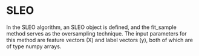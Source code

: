 # SLEO
In the SLEO algorithm, an SLEO object is defined, and the fit_sample method serves as the oversampling technique. The input parameters for this method are feature vectors (X) and label vectors (y), both of which are of type numpy arrays.
